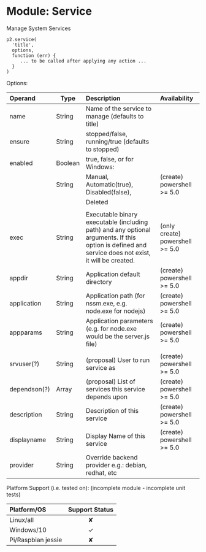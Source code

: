 # Module: Service
Manage System Services

    p2.service(
      'title',
      options,
      function (err) {
         ... to be called after applying any action ...
      }
    )

Options:

| Operand    | Type    | Description                                                | Availability |
|:-----------|---------|:-----------------------------------------------------------|:-------------|
| name       | String  | Name of the service to manage (defaults to title) | |
| ensure     | String  | stopped/false, running/true (defaults to stopped) | |
| enabled    | Boolean | true, false, or for Windows: | |
|            | String  | Manual, Automatic(true), Disabled(false), | (create) powershell >= 5.0 |
|            |         | Deleted | |
|            |         | | |
| exec       | String  | Executable binary executable (including path) and any optional arguments. If this option is defined and service does not exist, it will be created. | (only create) powershell >= 5.0 |
| appdir     | String  | Application default directory | (create) powershell >= 5.0 |
| application | String  | Application path (for nssm.exe, e.g. node.exe for nodejs) | (create) powershell >= 5.0 |
| appparams  | String  | Application parameters (e.g. for node.exe would be the server.js file) | (create) powershell >= 5.0 |
|            |         | | |
| srvuser(?) | String  | (proposal) User to run service as | (create) powershell >= 5.0 |
| dependson(?)| Array  | (proposal) List of services this service depends upon | (create) powershell >= 5.0 |
| description| String  | Description of this service | (create) powershell >= 5.0 |
| displayname| String  | Display Name of this service | (create) powershell >= 5.0 |
| provider   | String  | Override backend provider e.g.: debian, redhat, etc | &nbsp; |

Platform Support (i.e. tested on):
(incomplete module - incomplete unit tests)

| Platform/OS | Support Status |
|:------------|:--------------:|
| Linux/all   | &#x2718; |
| Windows/10  | &#x2713; |
| Pi/Raspbian jessie  | &#x2718; |

